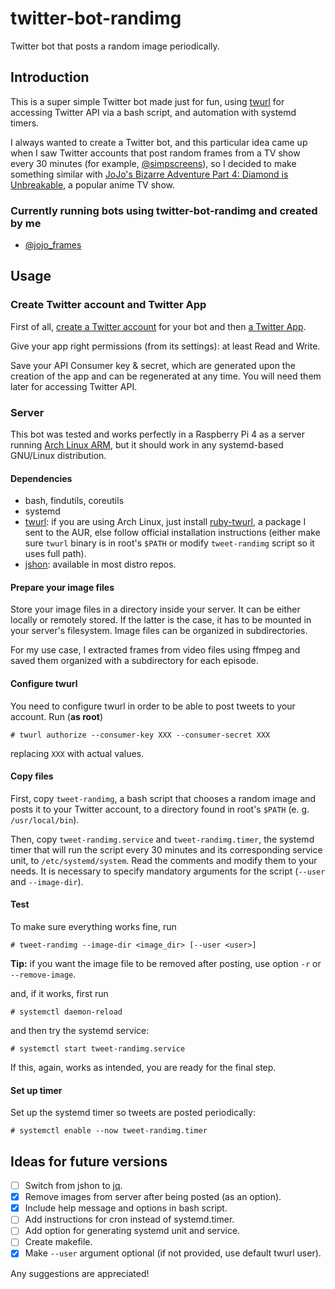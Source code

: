 # twitter-bot-randimg

Twitter bot that posts a random image periodically.

## Introduction

This is a super simple Twitter bot made just for fun, using [twurl](https://github.com/twitter/twurl) for accessing Twitter API via a bash script, and automation with systemd timers.

I always wanted to create a Twitter bot, and this particular idea came up when I saw Twitter accounts that post random frames from a TV show every 30 minutes (for example, [@simpscreens](https://twitter.com/simpscreens)), so I decided to make something similar with [JoJo's Bizarre Adventure Part 4: Diamond is Unbreakable](https://myanimelist.net/anime/31933/JoJo_no_Kimyou_na_Bouken_Part_4__Diamond_wa_Kudakenai), a popular anime TV show.

### Currently running bots using twitter-bot-randimg and created by me

- [@jojo_frames](https://twitter.com/jojo_frames)

## Usage

### Create Twitter account and Twitter App

First of all, [create a Twitter account](https://twitter.com/i/flow/signup) for your bot and then [a Twitter App](https://developer.twitter.com/en/portal/apps/new).

Give your app right permissions (from its settings): at least Read and Write.

Save your API Consumer key & secret, which are generated upon the creation of the app and can be regenerated at any time. You will need them later for accessing Twitter API.

### Server

This bot was tested and works perfectly in a Raspberry Pi 4 as a server running [Arch Linux ARM](https://archlinuxarm.org/), but it should work in any systemd-based GNU/Linux distribution.

#### Dependencies

- bash, findutils, coreutils
- systemd
- [twurl](https://github.com/twitter/twurl): if you are using Arch Linux, just install [ruby-twurl](https://aur.archlinux.org/packages/ruby-twurl/), a package I sent to the AUR, else follow official installation instructions (either make sure ```twurl``` binary is in root's ```$PATH``` or modify ```tweet-randimg``` script so it uses full path).
- [jshon](http://kmkeen.com/jshon/): available in most distro repos.

#### Prepare your image files

Store your image files in a directory inside your server. It can be either locally or remotely stored. If the latter is the case, it has to be mounted in your server's filesystem. Image files can be organized in subdirectories.

For my use case, I extracted frames from video files using ffmpeg and saved them organized with a subdirectory for each episode.

#### Configure twurl

You need to configure twurl in order to be able to post tweets to your account. Run (**as root**)

```
# twurl authorize --consumer-key XXX --consumer-secret XXX
```

replacing ```XXX``` with actual values.

#### Copy files

First, copy ```tweet-randimg```, a bash script that chooses a random image and posts it to your Twitter account, to a directory found in root's ```$PATH``` (e. g. ```/usr/local/bin```).

Then, copy ```tweet-randimg.service``` and ```tweet-randimg.timer```, the systemd timer that will run the script every 30 minutes and its corresponding service unit, to ```/etc/systemd/system```. Read the comments and modify them to your needs. It is necessary to specify mandatory arguments for the script (```--user``` and ```--image-dir```).

#### Test

To make sure everything works fine, run

```
# tweet-randimg --image-dir <image_dir> [--user <user>]
```

**Tip:** if you want the image file to be removed after posting, use option ```-r``` or ```--remove-image```.

and, if it works, first run

```
# systemctl daemon-reload
```

and then try the systemd service:

```
# systemctl start tweet-randimg.service
```

If this, again, works as intended, you are ready for the final step.

#### Set up timer

Set up the systemd timer so tweets are posted periodically:

```
# systemctl enable --now tweet-randimg.timer
```

## Ideas for future versions

- [ ] Switch from jshon to [jq](https://stedolan.github.io/jq/).
- [x] Remove images from server after being posted (as an option).
- [x] Include help message and options in bash script.
- [ ] Add instructions for cron instead of systemd.timer.
- [ ] Add option for generating systemd unit and service.
- [ ] Create makefile.
- [x] Make ```--user``` argument optional (if not provided, use default twurl user).

Any suggestions are appreciated!
